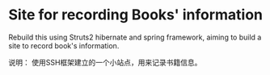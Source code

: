 # Site for recording Books' information
Rebuild this using Struts2 hibernate and spring framework, aiming to build a site to record book's information.

说明：
使用SSH框架建立的一个小站点，用来记录书籍信息。
